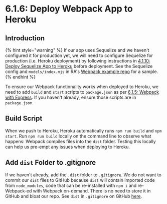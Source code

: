 # 6.1.6: Deploy Webpack App to Heroku

## Introduction

{% hint style="warning" %}
If our app uses Sequelize and we haven't configured it for production yet, we will need to configure Sequelize for production (i.e. Heroku deployment) by following instructions in [4.1.10: Deploy Sequelize App to Heroku](../../4-4-backend-structure/4.1-orm-sequelize/4.1.10-deploy-sequelize-app-to-heroku.md) before deployment. See the Sequelize config and `models/index.mjs` in RA's [Webpack example repo](https://github.com/rocketacademy/webpack-mvc-base-bootcamp/tree/full-example) for a sample.
{% endhint %}

To ensure our Webpack functionality works when deployed to Heroku, we need to add `build` and `start` scripts to `package.json` as per [6.1.5: Webpack with Express](6.1.5-webpack-with-express.md#add-node-scripts-to-run-webpack). If you haven't already, ensure those scripts are in `package.json`.

## Build Script

When we push to Heroku, Heroku automatically runs `npm run build` and `npm start`. Run `npm run build` locally on the command line to observe what happens: Webpack compiles files into the `dist` folder. Testing this locally can help us pre-empt any issues when deploying to Heroku.

## Add `dist` Folder to .gitignore

If we haven't already, add the `.dist` folder to `.gitignore`. We do not want to commit our `dist` files to GitHub because `dist` will contain imported code from `node_modules`, code that can be re-installed with `npm i` and re-Webpack-ed with Webpack on-demand. There is no need to store it in GitHub and bloat our repo. See `dist` in `.gitignore` on GitHub [here](https://github.com/rocketacademy/webpack-mvc-base-bootcamp/blob/full-example/.gitignore#L7).

